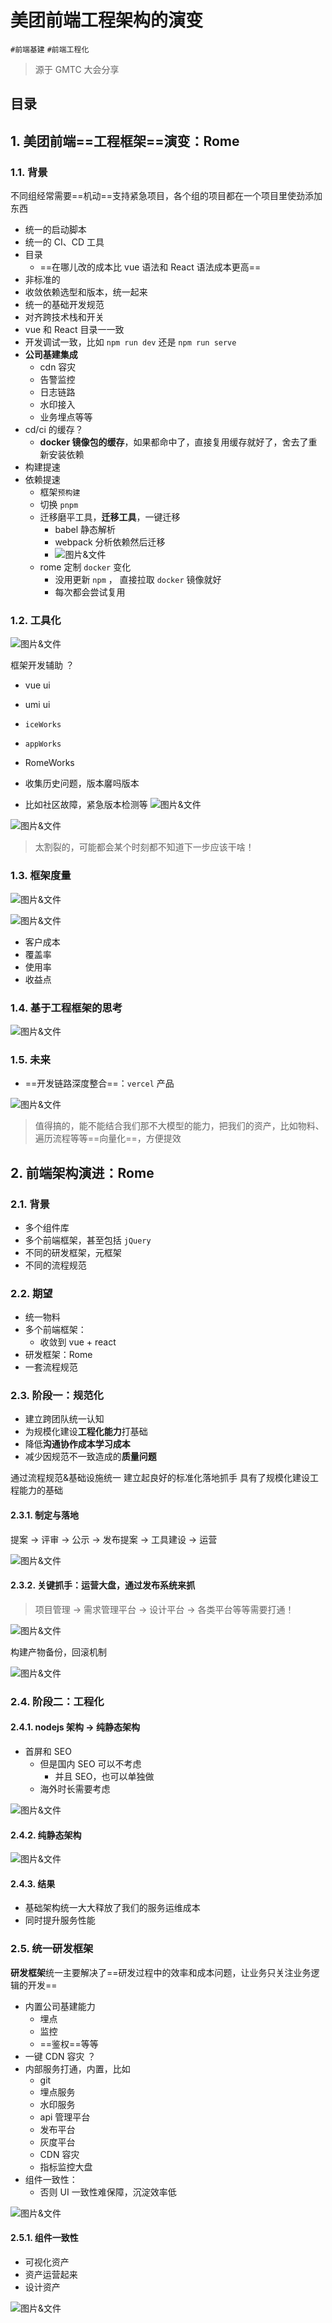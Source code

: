 
# 美团前端工程架构的演变

`#前端基建`  `#前端工程化` 

>  源于 GMTC 大会分享 


## 目录
<!-- toc -->
 ## 1. 美团前端==工程框架==演变：Rome 

### 1.1. 背景

不同组经常需要==机动==支持紧急项目，各个组的项目都在一个项目里使劲添加东西

- 统一的启动脚本
- 统一的 CI、CD 工具
- 目录
	- ==在哪儿改的成本比 vue 语法和 React 语法成本更高==
- 非标准的
- 收敛依赖选型和版本，统一起来
- 统一的基础开发规范
- 对齐跨技术栈和开关
- vue 和 React 目录一一致
- 开发调试一致，比如 `npm run dev` 还是 `npm run serve`
- **公司基建集成**
	- cdn 容灾
	- 告警监控
	- 日志链路
	- 水印接入
	- 业务埋点等等
- cd/ci 的缓存？
	- **docker 镜像包的缓存**，如果都命中了，直接复用缓存就好了，舍去了重新安装依赖
- 构建提速
- 依赖提速
	- 框架`预构建`
	- 切换 `pnpm`
	- 迁移磨平工具，**迁移工具**，一键迁移
		- babel 静态解析
		- webpack 分析依赖然后迁移
		- ![图片&文件](./files/20241211-17.png)
	- rome 定制 `docker` 变化
		- 没用更新 `npm` ， 直接拉取 `docker` 镜像就好
		- 每次都会尝试复用

### 1.2. 工具化

![图片&文件](./files/20241211-16.png)

框架开发辅助 ？
- vue ui
- umi ui 
- `iceWorks`
- `appWorks`
- RomeWorks

- 收集历史问题，版本黁吗版本

- 比如社区故障，紧急版本检测等
![图片&文件](./files/20241211-18.png)

![图片&文件](./files/20241211-19.png)

> 太割裂的，可能都会某个时刻都不知道下一步应该干啥！

### 1.3. 框架度量

![图片&文件](./files/20241211-21.png)



![图片&文件](./files/20241211-20.png)

- 客户成本
- 覆盖率
- 使用率
- 收益点

### 1.4. 基于工程框架的思考

![图片&文件](./files/20241211-22.png)

### 1.5. 未来

- ==开发链路深度整合==：`vercel` 产品

![图片&文件](./files/20241211-23.png)

>  值得搞的，能不能结合我们那不大模型的能力，把我们的资产，比如物料、遍历流程等等==向量化==，方便提效

## 2. 前端架构演进：Rome 

### 2.1. 背景

- 多个组件库
- 多个前端框架，甚至包括 `jQuery`
- 不同的研发框架，元框架
- 不同的流程规范

### 2.2. 期望

- 统一物料
- 多个前端框架：
	- 收敛到 vue + react 
- 研发框架：Rome
- 一套流程规范

### 2.3. 阶段一：规范化

- 建立跨团队统一认知
- 为规模化建设**工程化能力**打基础
- 降低**沟通协作成本学习成本**
- 减少因规范不一致造成的**质量问题**

通过流程规范&基础设施统一
建立起良好的标准化落地抓手 
具有了规模化建设工程能力的基础

#### 2.3.1. 制定与落地

提案 → 评审 → 公示 → 发布提案 → 工具建设 → 运营 

![图片&文件](./files/20241211-24.png)

#### 2.3.2. 关键抓手：运营大盘，通过发布系统来抓

> 项目管理 → 需求管理平台 → 设计平台 → 各类平台等等需要打通！

![图片&文件](./files/20241211-25.png)

构建产物备份，回滚机制

![图片&文件](./files/20241211-26.png)

### 2.4. 阶段二：工程化

#### 2.4.1. nodejs 架构 → 纯静态架构

- 首屏和 SEO
	- 但是国内 SEO 可以不考虑
		- 并且 SEO，也可以单独做
	- 海外时长需要考虑

![图片&文件](./files/20241211-27.png)

#### 2.4.2. 纯静态架构

![图片&文件](./files/20241211-28.png)

#### 2.4.3. 结果

- 基础架构统一大大释放了我们的服务运维成本
- 同时提升服务性能

### 2.5. 统一研发框架

**研发框架**统一主要解决了==研发过程中的效率和成本问题，让业务只关注业务逻辑的开发==

- 内置公司基建能力
	- 埋点
	- 监控
	- ==鉴权==等等
- 一键 CDN 容灾 ？
- 内部服务打通，内置，比如
	- git
	- 埋点服务
	- 水印服务
	- api 管理平台
	- 发布平台
	- 灰度平台
	- CDN 容灾
	- 指标监控大盘
- 组件一致性：
	- 否则 UI 一致性难保障，沉淀效率低

![图片&文件](./files/20241211-29.png)

#### 2.5.1. 组件一致性

- 可视化资产
- 资产运营起来
- 设计资产

![图片&文件](./files/20241211-30.png)
